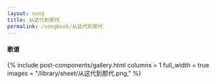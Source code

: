 ```yaml
---
layout: song
title: 从这代到那代
permalink: /songbook/从这代到那代
---
```


#### 歌谱

{% include post-components/gallery.html
    columns = 1
    full_width = true
    images = "/library/sheet/从这代到那代.png,"
%}
